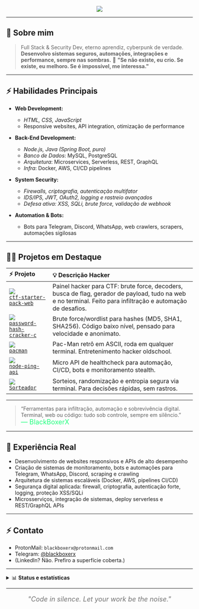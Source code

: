 
<p align="center"><img src="https://skillicons.dev/icons?i=python,java,spring,js,nodejs,flask,linux,docker,bash,git,postgres,mysql,aws" /></p>

---

## 🦾 **Sobre mim**

> Full Stack & Security Dev, eterno aprendiz, cyberpunk de verdade.<br>
> **Desenvolvo sistemas seguros, automações, integrações e performance, sempre nas sombras.**
> 🥷 **"Se não existe, eu crio. Se existe, eu melhoro. Se é impossível, me interessa."**

---

## ⚡️ **Habilidades Principais**

- **Web Development:**  
  - *HTML, CSS, JavaScript*
  - Responsive websites, API integration, otimização de performance

- **Back-End Development:**  
  - *Node.js, Java (Spring Boot, puro)*
  - *Banco de Dados*: MySQL, PostgreSQL
  - *Arquitetura*: Microservices, Serverless, REST, GraphQL
  - *Infra*: Docker, AWS, CI/CD pipelines

- **System Security:**  
  - *Firewalls, criptografia, autenticação multifator*
  - *IDS/IPS, JWT, OAuth2, logging e rastreio avançados*
  - *Defesa ativa: XSS, SQLi, brute force, validação de webhook*

- **Automation & Bots:**  
  - Bots para Telegram, Discord, WhatsApp, web crawlers, scrapers, automações sigilosas

---

## 🏴‍☠️ **Projetos em Destaque**

| ⚡ Projeto | 💡 Descrição Hacker |
|:---|:---|
| <img src="https://img.shields.io/badge/CTF%20Starter%20Pack-23272c?logo=codewars&logoColor=23ff7f&style=flat-square"> <br> [`ctf-starter-pack-web`](https://github.com/BlackBoxerX/ctf-starter-pack-web) | Painel hacker para CTF: brute force, decoders, busca de flag, gerador de payload, tudo na web e no terminal. Feito para infiltração e automação de desafios. |
| <img src="https://img.shields.io/badge/Password%20Hash%20Cracker-23272c?logo=gnubash&logoColor=23ff7f&style=flat-square"> <br> [`password-hash-cracker-c`](https://github.com/BlackBoxerX/password-hash-cracker-c) | Brute force/wordlist para hashes (MD5, SHA1, SHA256). Código baixo nível, pensado para velocidade e anonimato. |
| <img src="https://img.shields.io/badge/Pac--Man%20Terminal-23272c?logo=linux&logoColor=23ff7f&style=flat-square"> <br> [`pacman`](https://github.com/BlackBoxerX/pacman) | Pac-Man retrô em ASCII, roda em qualquer terminal. Entretenimento hacker oldschool. |
| <img src="https://img.shields.io/badge/Node%20Ping%20API-23272c?logo=nodedotjs&logoColor=23ff7f&style=flat-square"> <br> [`node-ping-api`](https://github.com/BlackBoxerX/node-ping-api) | Micro API de healthcheck para automação, CI/CD, bots e monitoramento stealth. |
| <img src="https://img.shields.io/badge/Sorteador%20CLI-23272c?logo=hackthebox&logoColor=23ff7f&style=flat-square"> <br> [`Sorteador`](https://github.com/BlackBoxerX/Sorteador) | Sorteios, randomização e entropia segura via terminal. Para decisões rápidas, sem rastros. |

---

> “Ferramentas para infiltração, automação e sobrevivência digital.  
> Terminal, web ou código: tudo sob controle, sempre em silêncio.”  
> <span style="color:#23ff7f;font-size:18px;">— BlackBoxerX</span>

---

## 🧬 **Experiência Real**

- Desenvolvimento de websites responsivos e APIs de alto desempenho
- Criação de sistemas de monitoramento, bots e automações para Telegram, WhatsApp, Discord, scraping e crawling
- Arquitetura de sistemas escaláveis (Docker, AWS, pipelines CI/CD)
- Segurança digital aplicada: firewall, criptografia, autenticação forte, logging, proteção XSS/SQLi
- Microsserviços, integração de sistemas, deploy serverless e REST/GraphQL APIs

---

## ⚡️ **Contato**
- ProtonMail: `blackboxerx@protonmail.com`
- Telegram: [@blackboxerx](https://t.me/blackboxerx)
- (LinkedIn? Não. Prefiro a superfície coberta.)

---

<details>
  <summary>📊 <b>Status e estatísticas</b></summary>
  <br>
  <img src="https://github-readme-stats.vercel.app/api?username=BlackBoxerX&show_icons=true&theme=radical" width="48%" />
  <img src="https://github-readme-streak-stats.herokuapp.com/?user=BlackBoxerX&theme=radical" width="48%" />
</details>

---

<p align="center" style="font-size:18px;font-style:italic;opacity:0.6;">
  "Code in silence. Let your work be the noise."
</p>


